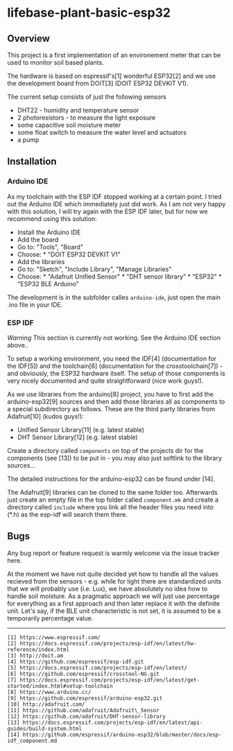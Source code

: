 # lifebase-plant-basic-esp32

## Overview

This project is a first implementation of an environement meter
that can be used to monitor soil based plants.

The hardware is based on espressif's[1] wonderful ESP32[2] and
we use the development board from DOIT[3] (DOIT ESP32 DEVKIT V1).

The current setup consists of just the following sensors

  * DHT22 - humidity and temperature sensor
  * 2 photoresistors - to measure the light exposure
  * some capacitive soil moisture meter
  * some float switch to measure the water level and actuators
  * a pump

## Installation

### Arduino IDE

As my toolchain with the ESP IDF stopped working at
a certain point. I tried out the Arduino IDE which
immediately just did work.
As I am not very happy with this solution, I will
try again with the ESP IDF later, but for now
we recommend using this solution:

  * Install the Arduino IDE
  * Add the board
   * Go to: "Tools", "Board"
   * Choose:
    * "DOIT ESP32 DEVKIT V1"
  * Add the libraries
   * Go to: "Sketch", "Include Library", "Manage Libraries"
   * Choose:
    * "Adafruit Unified Sensor"
    * "DHT sensor library"
    * "ESP32"
    * "ESP32 BLE Arduino"

The development is in the subfolder calles `arduino-ide`, just
open the main .ino file in your IDE.

### ESP IDF

*Warning* This section is currently not working. See the
Arduino IDE section above..

To setup a working environment, you need the IDF[4] (documentation
for the IDF[5]) and the toolchain[6] (documentation for the
crosstoolchain[7]) - and obviously, the ESP32 hardware itself.
The setup of those components is very nicely
documented and quite straightforward (nice work guys!).

As we use libraries from the arduino[8] project, you have to
first add the arduino-esp32[9] sources and then add those
libraries all as components to a special subdirectory as follows.
These are the third party libraries from Adafruit[10] (kudos guys!):

  * Unified Sensor Library[11] (e.g. latest stable)
  * DHT Sensor Library[12] (e.g. latest stable)

Create a directory called `components` on top of the projects
dir for the components (see [13]) to be put in - you may also
just softlink to the library sources...

The detailed instructions for the arduino-esp32 can be found
under [14].

The Adafruit[9] libraries can be cloned to the same folder too.
Afterwards just create an empty file in the top folder called
`component.mk` and create a directory called `include` where
you link all the header files you need into (\*.h) as the
esp-idf will search them there.

## Bugs

Any bug report or feature request is warmly welcome via
the issue tracker here.

At the moment we have not quite decided yet how to handle
all the values recieved from the sensors - e.g. while for
light there are standardized units that we will probably
use (i.e. Lux), we have absolutely no idea how to handle
soil moisture. As a pragmatic approach we will just use
percentage for everything as a first approach and then
later replace it with the definite unit. Let's say, if
the BLE unit characteristic is not set, it is assumed
to be a temporarily percentage value.

---
    [1] https://www.espressif.com/
    [2] https://docs.espressif.com/projects/esp-idf/en/latest/hw-reference/index.html
    [3] http://doit.am
    [4] https://github.com/espressif/esp-idf.git
    [5] https://docs.espressif.com/projects/esp-idf/en/latest/
    [6] https://github.com/espressif/crosstool-NG.git
    [7] https://docs.espressif.com/projects/esp-idf/en/latest/get-started/index.html#setup-toolchain
    [8] https://www.arduino.cc/
    [9] https://github.com/espressif/arduino-esp32.git
    [10] http://adafruit.com/
    [11] https://github.com/adafruit/Adafruit\_Sensor
    [12] https://github.com/adafruit/DHT-sensor-library
    [13] https://docs.espressif.com/projects/esp-idf/en/latest/api-guides/build-system.html
    [14] https://github.com/espressif/arduino-esp32/blob/master/docs/esp-idf_component.md
